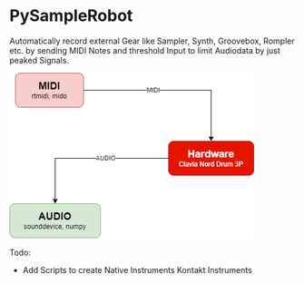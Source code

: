 # PySampleRobot
Automatically record external Gear like Sampler, Synth, Groovebox, Rompler etc. by sending MIDI Notes and threshold Input to limit Audiodata by just peaked Signals.

![Schema](Diagram.png?raw=true "Schema")

Todo:
- Add Scripts to create Native Instruments Kontakt Instruments

